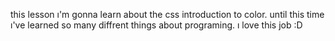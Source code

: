 this lesson ı'm gonna learn about the css introduction to color. until this time ı've learned so many diffrent things about programing. ı love this job :D